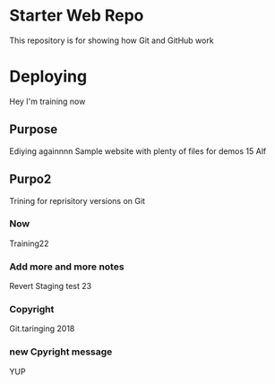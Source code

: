 # Starter Web Repo

This repository is for showing how Git and GitHub work
# Deploying
Hey I'm training now
## Purpose
Ediying againnnn
Sample website with plenty of files for demos 15 Alf
## Purpo2
Trining for reprisitory versions on Git
### Now
Training22
### Add more and more notes
Revert Staging test 23
### Copyright
Git.taringing 2018
### new Cpyright message
YUP